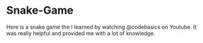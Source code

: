 # Snake-Game
Here is a snake game the I learned by watching @codebasics on Youtube. It was really helpful and provided me with a lot of knowledge.
